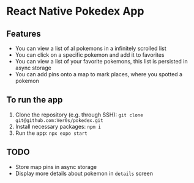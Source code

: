 # React Native Pokedex App

## Features

-   You can view a list of al pokemons in a infinitely scrolled list
-   You can click on a specific pokemon and add it to favorites
-   You can view a list of your favorite pokemons, this list is persisted in async storage
-   You can add pins onto a map to mark places, where you spotted a pokemon

## To run the app

1. Clone the repository (e.g. through SSH): `git clone git@github.com:Ver0s/pokedex.git`
2. Install necessary packages: `npm i`
3. Run the app: `npx expo start`

## TODO

-   Store map pins in async storage
-   Display more details about pokemon in `details` screen
